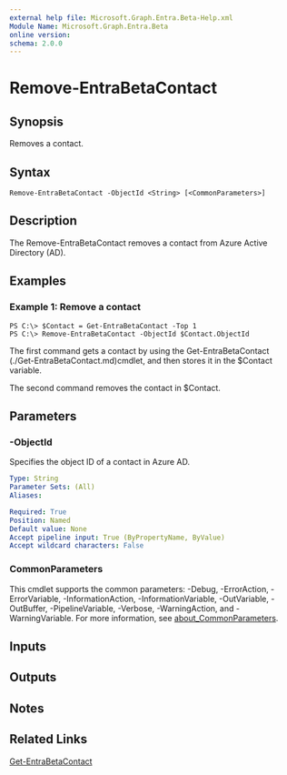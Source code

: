 ```yaml
---
external help file: Microsoft.Graph.Entra.Beta-Help.xml
Module Name: Microsoft.Graph.Entra.Beta
online version:
schema: 2.0.0
---
```


# Remove-EntraBetaContact

## Synopsis
Removes a contact.

## Syntax

```
Remove-EntraBetaContact -ObjectId <String> [<CommonParameters>]
```

## Description
The Remove-EntraBetaContact removes a contact from Azure Active Directory (AD).

## Examples

### Example 1: Remove a contact
```
PS C:\> $Contact = Get-EntraBetaContact -Top 1
PS C:\> Remove-EntraBetaContact -ObjectId $Contact.ObjectId
```

The first command gets a contact by using the Get-EntraBetaContact (./Get-EntraBetaContact.md)cmdlet, and then stores it in the $Contact variable.

The second command removes the contact in $Contact.

## Parameters



### -ObjectId
Specifies the object ID of a contact in Azure AD.

```yaml
Type: String
Parameter Sets: (All)
Aliases:

Required: True
Position: Named
Default value: None
Accept pipeline input: True (ByPropertyName, ByValue)
Accept wildcard characters: False
```

### CommonParameters
This cmdlet supports the common parameters: -Debug, -ErrorAction, -ErrorVariable, -InformationAction, -InformationVariable, -OutVariable, -OutBuffer, -PipelineVariable, -Verbose, -WarningAction, and -WarningVariable. For more information, see [about_CommonParameters](https://go.microsoft.com/fwlink/?LinkID=113216).

## Inputs

## Outputs

## Notes

## Related Links

[Get-EntraBetaContact]()

